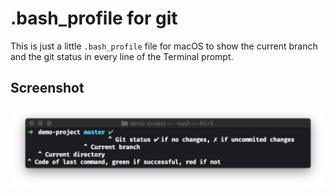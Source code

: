 # .bash_profile for git

This is just a little `.bash_profile` file for macOS to show the current branch and the git status in every line of the Terminal prompt.

## Screenshot
![Screenshot](https://raw.githubusercontent.com/tsndr/bash_profile-git/master/static/screen.png)
